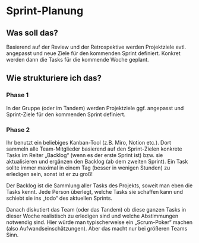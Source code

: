 # Sprint-Planung

## Was soll das?

Basierend auf der Review und der Retrospektive werden Projektziele evtl. angepasst und neue Ziele für den kommenden Sprint definiert. Konkret werden dann die Tasks für die kommende Woche geplant.

## Wie strukturiere ich das?

### Phase 1

In der Gruppe (oder im Tandem) werden Projektziele ggf. angepasst und Sprint-Ziele für den kommenden Sprint definiert.

### Phase 2

Ihr benutzt ein beliebiges Kanban-Tool (z.B. Miro, Notion etc.). Dort sammeln alle Team-Mitglieder basierend auf den Sprint-Zielen konkrete Tasks im Reiter „Backlog“ (wenn es der erste Sprint ist) bzw. sie aktualisieren und ergänzen den Backlog (ab dem zweiten Sprint). Ein Task sollte immer maximal in einem Tag (besser in wenigen Stunden) zu erledigen sein, sonst ist er zu groß!

Der Backlog ist die Sammlung aller Tasks des Projekts, soweit man eben die Tasks kennt. Jede Person überlegt, welche Tasks sie schaffen kann und schiebt sie ins „todo“ des aktuellen Sprints.

Danach diskutiert das Team (oder das Tandem) ob diese ganzen Tasks in dieser Woche realistisch zu erledigen sind und welche Abstimmungen notwendig sind. Hier würde man typischerweise ein „Scrum-Poker“ machen (also Aufwandseinschätzungen). Aber das macht nur bei größeren Teams Sinn.
